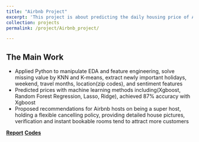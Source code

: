 ```yaml
---
title: "Airbnb Project"
excerpt: 'This project is about predicting the daily housing price of Airbnb in Boston Area'
collection: projects
permalink: /project/Airbnb_project/

---
```


The Main Work
------
* Applied Python to manipulate EDA and feature engineering, solve missing value by KNN and K-means, extract newly important holidays, weekend, travel months, location(zip codes), and sentiment features
* Predicted prices with machine learning methods including(Xgboost, Random Forest Regression, Lasso, Ridge), achieved 87% accuracy with Xgboost
* Proposed recommendations for Airbnb hosts on being a super host, holding a flexible cancelling policy, providing detailed house pictures, verification and instant bookable rooms tend to attract more customers

[**Report**](https://github.com/TJmask/Airbnb-Project/blob/master/Reports/Final%20Report%201.pdf)
[**Codes**](https://github.com/TJmask/Airbnb-Project/tree/master/Codes)
